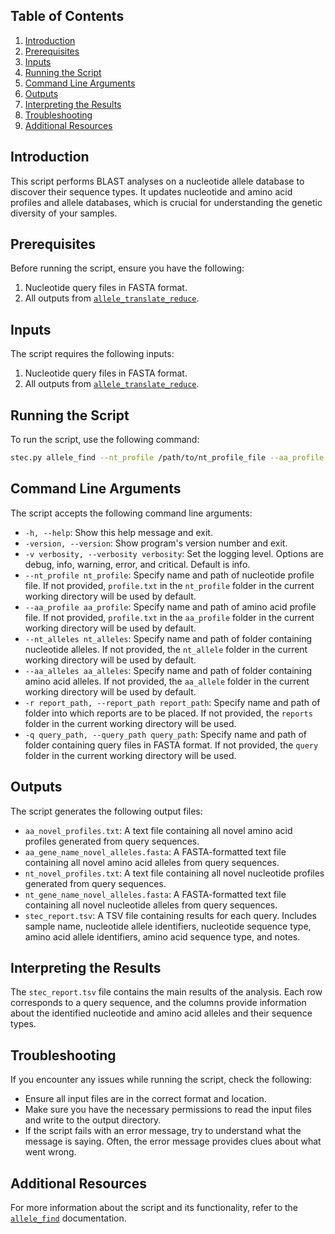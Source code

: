## Table of Contents
1. [Introduction](#introduction)
2. [Prerequisites](#prerequisites)
3. [Inputs](#inputs)
4. [Running the Script](#running-the-script)
5. [Command Line Arguments](#command-line-arguments)
6. [Outputs](#outputs)
7. [Interpreting the Results](#interpreting-the-results)
8. [Troubleshooting](#troubleshooting)
9. [Additional Resources](#additional-resources)

## Introduction <a name="introduction"></a>

This script performs BLAST analyses on a nucleotide allele database to discover their sequence types. It updates nucleotide and amino acid profiles and allele databases, which is crucial for understanding the genetic diversity of your samples.

## Prerequisites <a name="prerequisites"></a>

Before running the script, ensure you have the following:

1. Nucleotide query files in FASTA format.
2. All outputs from [`allele_translate_reduce`](https://olc-bioinformatics.github.io/AlleleFinder/allele_translate_reduce).

## Inputs <a name="inputs"></a>

The script requires the following inputs:

1. Nucleotide query files in FASTA format.
2. All outputs from [`allele_translate_reduce`](https://olc-bioinformatics.github.io/AlleleFinder/allele_translate_reduce).

## Running the Script <a name="running-the-script"></a>

To run the script, use the following command:

```bash
stec.py allele_find --nt_profile /path/to/nt_profile_file --aa_profile /path/to_aa_profile_file --nt_alleles /path/to/nt_allele_folder --aa_alleles /path/to/aa_allele_folder -r /path/to/output_folder -q /path/to/query_folder
```

## Command Line Arguments <a name="command-line-arguments"></a>

The script accepts the following command line arguments:

- `-h, --help`: Show this help message and exit.
- `-version, --version`: Show program's version number and exit.
- `-v verbosity, --verbosity verbosity`: Set the logging level. Options are debug, info, warning, error, and critical. Default is info.
- `--nt_profile nt_profile`: Specify name and path of nucleotide profile file. If not provided, `profile.txt` in the `nt_profile` folder in the current working directory will be used by default.
- `--aa_profile aa_profile`: Specify name and path of amino acid profile file. If not provided, `profile.txt` in the `aa_profile` folder in the current working directory will be used by default.
- `--nt_alleles nt_alleles`: Specify name and path of folder containing nucleotide alleles. If not provided, the `nt_allele` folder in the current working directory will be used by default.
- `--aa_alleles aa_alleles`: Specify name and path of folder containing amino acid alleles. If not provided, the `aa_allele` folder in the current working directory will be used by default.
- `-r report_path, --report_path report_path`: Specify name and path of folder into which reports are to be placed. If not provided, the `reports` folder in the current working directory will be used.
- `-q query_path, --query_path query_path`: Specify name and path of folder containing query files in FASTA format. If not provided, the `query` folder in the current working directory will be used.

## Outputs <a name="outputs"></a>

The script generates the following output files:

- `aa_novel_profiles.txt`: A text file containing all novel amino acid profiles generated from query sequences.
- `aa_gene_name_novel_alleles.fasta`: A FASTA-formatted text file containing all novel amino acid alleles from query sequences.
- `nt_novel_profiles.txt`: A text file containing all novel nucleotide profiles generated from query sequences.
- `nt_gene_name_novel_alleles.fasta`: A FASTA-formatted text file containing all novel nucleotide alleles from query sequences.
- `stec_report.tsv`: A TSV file containing results for each query. Includes sample name, nucleotide allele identifiers, nucleotide sequence type, amino acid allele identifiers, amino acid sequence type, and notes.

## Interpreting the Results <a name="interpreting-the-results"></a>

The `stec_report.tsv` file contains the main results of the analysis. Each row corresponds to a query sequence, and the columns provide information about the identified nucleotide and amino acid alleles and their sequence types.

## Troubleshooting <a name="troubleshooting"></a>

If you encounter any issues while running the script, check the following:

- Ensure all input files are in the correct format and location.
- Make sure you have the necessary permissions to read the input files and write to the output directory.
- If the script fails with an error message, try to understand what the message is saying. Often, the error message provides clues about what went wrong.

## Additional Resources <a name="additional-resources"></a>

For more information about the script and its functionality, refer to the [`allele_find`](https://olc-bioinformatics.github.io/AlleleFinder/allele_find) documentation.
